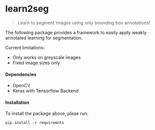 # learn2seg
> Learn to segment images using only bounding box annotations!

The following package provides a framework to easily apply weakly annotated learning for segmentation.

Current limitations:
- Only works on greyscale images
- Fixed image sizes only

#### Dependencies

- OpenCV
- Keras with Tensorflow Backend

#### Installation
To install the package above, pleae run:
```shell
pip install -r requiremnts
```
